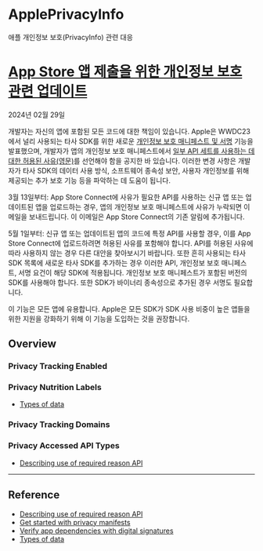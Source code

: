 # ApplePrivacyInfo
애플 개인정보 보호(PrivacyInfo) 관련 대응


# [App Store 앱 제출을 위한 개인정보 보호 관련 업데이트](https://developer.apple.com/kr/news/?id=3d8a9yyh)

2024년 02월 29일

개발자는 자신의 앱에 포함된 모든 코드에 대한 책임이 있습니다. Apple은 WWDC23에서 널리 사용되는 타사 SDK를 위한 새로운 [개인정보 보호 매니페스트 및 서명](https://developer.apple.com/kr/support/third-party-SDK-requirements/) 기능을 발표했으며, 개발자가 앱의 개인정보 보호 매니페스트에서 [일부 API 세트를 사용하는 데 대한 허용된 사유(영문)](https://developer.apple.com/documentation/bundleresources/privacy_manifest_files/describing_use_of_required_reason_api)를 선언해야 함을 공지한 바 있습니다. 이러한 변경 사항은 개발자가 타사 SDK의 데이터 사용 방식, 소프트웨어 종속성 보안, 사용자 개인정보를 위해 제공되는 추가 보호 기능 등을 파악하는 데 도움이 됩니다.

3월 13일부터: App Store Connect에 사유가 필요한 API를 사용하는 신규 앱 또는 업데이트된 앱을 업로드하는 경우, 앱의 개인정보 보호 매니페스트에 사유가 누락되면 이메일을 보내드립니다. 이 이메일은 App Store Connect의 기존 알림에 추가됩니다.

5월 1일부터: 신규 앱 또는 업데이트된 앱의 코드에 특정 API를 사용할 경우, 이를 App Store Connect에 업로드하려면 허용된 사유를 포함해야 합니다. API를 허용된 사유에 따라 사용하지 않는 경우 다른 대안을 찾아보시기 바랍니다. 또한 흔히 사용되는 타사 SDK 목록에 새로운 타사 SDK를 추가하는 경우 이러한 API, 개인정보 보호 매니페스트, 서명 요건이 해당 SDK에 적용됩니다. 개인정보 보호 매니페스트가 포함된 버전의 SDK를 사용해야 합니다. 또한 SDK가 바이너리 종속성으로 추가된 경우 서명도 필요합니다.

이 기능은 모든 앱에 유용합니다. Apple은 모든 SDK가 SDK 사용 비중이 높은 앱들을 위한 지원을 강화하기 위해 이 기능을 도입하는 것을 권장합니다.

## Overview

### Privacy Tracking Enabled
### Privacy Nutrition Labels  
- [Types of data](https://developer.apple.com/app-store/app-privacy-details/)
### Privacy Tracking Domains
### Privacy Accessed API Types  
- [Describing use of required reason API](https://developer.apple.com/documentation/bundleresources/privacy_manifest_files/describing_use_of_required_reason_api)

------------------------------------

## Reference
- [Describing use of required reason API](https://developer.apple.com/documentation/bundleresources/privacy_manifest_files/describing_use_of_required_reason_api)
- [Get started with privacy manifests](https://developer.apple.com/wwdc23/10060)
- [Verify app dependencies with digital signatures](https://developer.apple.com/wwdc23/10061)
- [Types of data](https://developer.apple.com/app-store/app-privacy-details/)
